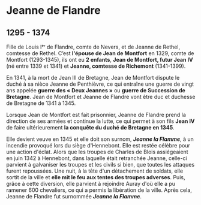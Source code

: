 # Jeanne de Flandre

## 1295 - 1374

Fille de Louis Iᵉʳ de Flandre, comte de Nevers, et de Jeanne de Rethel, comtesse de Rethel. C’est **l'épouse de Jean de Montfort** en 1329, comte de Montfort (1293-1345), ils ont eu **2 enfants**, **Jean de Montfort, futur Jean IV** (né entre 1339 et 1341) et **Jeanne, comtesse de Richemont** (1341-1399).

En 1341, à la mort de Jean III de Bretagne, Jean de Montfort dispute le duché à sa nièce Jeanne de Penthièvre, ce qui entraîne une guerre de vingt ans appelée **guerre des « Deux Jeannes »** ou **guerre de Succession de Bretagne**. Jean de Montfort et Jeanne de Flandre vont être duc et duchesse de Bretagne de 1341 à 1345.

Lorsque Jean de Montfort est fait prisonnier, Jeanne de Flandre prend la direction de ses armées et continue la lutte, ce qui permet à son fils **Jean IV** de faire ultérieurement **la conquête du duché de Bretagne en 1345**.

Elle devient veuve en 1345 et elle doit son surnom, ***Jeanne la Flamme***, à un incendie provoqué lors du siège d'Hennebont. Elle est restée célèbre pour une action d'éclat. Alors que les troupes de Charles de Blois assiégeaient en juin 1342 à Hennebont, dans laquelle était retranchée Jeanne, celle-ci parvient à galvaniser les troupes et les civils si bien, que toutes les attaques furent repoussées. Une nuit, à la tête d'un détachement de soldats, elle sortit de la ville et **elle mit le feu aux tentes des troupes adverses**. Puis, grâce à cette diversion, elle parvient à rejoindre Auray d'où elle a pu ramener 600 chevaliers, ce qui a permis la libération de la ville. Après cela, Jeanne de Flandre fut surnommée ***Jeanne la Flamme***.